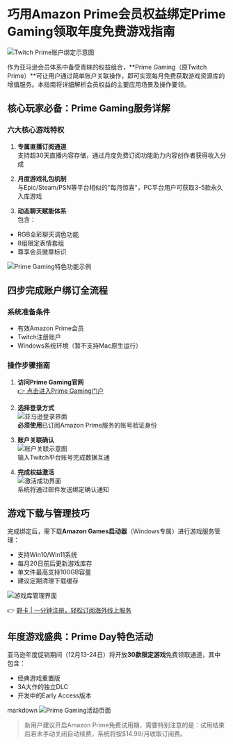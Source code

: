 # 巧用Amazon Prime会员权益绑定Prime Gaming领取年度免费游戏指南

![Twitch Prime账户绑定示意图](https://bbtdd.com/wp-content/uploads/img/38774519764205.webp)

作为亚马逊会员体系中备受青睐的权益组合，**Prime Gaming（原Twitch Prime）**可让用户通过简单账户关联操作，即可实现每月免费获取游戏资源库的增值服务。本指南将详细解析会员权益的主要应用场景及操作要领。

## 核心玩家必备：Prime Gaming服务详解

### 六大核心游戏特权

1. **专属直播订阅通道**  
支持超30天直播内容存储，通过月度免费订阅功能助力内容创作者获得收入分成

2. **月度游戏礼包机制**  
与Epic/Steam/PSN等平台相似的"每月惊喜"，PC平台用户可获取3-5款永久入库游戏

3. **动态聊天赋能体系**  
包含：
- RGB全彩聊天调色功能
- 8组限定表情套组
- 尊享会员徽章标识

![Prime Gaming特色功能示例](https://bbtdd.com/wp-content/uploads/img/1673241939808.webp)

## 四步完成账户绑订全流程

### 系统准备条件
- 有效Amazon Prime会员
- Twitch注册账户
- Windows系统环境（暂不支持Mac原生运行）

### 操作步骤指南

1. **访问Prime Gaming官网**  
   [👉 点击进入Prime Gaming门户](https://gaming.amazon.com)

2. **选择登录方式**  
   ![亚马逊登录界面](https://bbtdd.com/wp-content/uploads/img/06567749.webp)  
   **必须使用**已订阅Amazon Prime服务的账号验证身份

3. **账户关联确认**  
   ![账户关联示意图](https://bbtdd.com/wp-content/uploads/img/58626712.webp)  
   输入Twitch平台账号完成数据互通

4. **完成权益激活**  
   ![激活成功界面](https://bbtdd.com/wp-content/uploads/img/62579314592.webp)  
   系统将通过邮件发送绑定确认通知

## 游戏下载与管理技巧

完成绑定后，需下载**Amazon Games启动器**（Windows专属）进行游戏服务管理：

- 支持Win10/Win11系统
- 每月20日前后更新游戏库存
- 单文件最高支持100GB容量
- 建议定期清理下载缓存

![游戏库管理界面](https://bbtdd.com/wp-content/uploads/img/761471118.webp)

👉 [野卡 | 一分钟注册，轻松订阅海外线上服务](https://bbtdd.com/yeka)

## 年度游戏盛典：Prime Day特色活动

亚马逊年度促销期间（12月13-24日）将开放**30款限定游戏**免费领取通道，其中包含：

- 经典游戏重置版
- 3A大作的独立DLC
- 开发中的Early Access版本

markdown
![Prime Gaming活动页面](https://bbtdd.com/wp-content/uploads/img/71115846873199.webp)

> 新用户建议开启Amazon Prime免费试用期，需要特别注意的是：试用结束后若未手动关闭自动续费，系统将按$14.99/月收取订阅费。